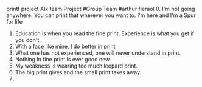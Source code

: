 printf project Alx team Project
#Group Team
#arthur fieraol
0. I'm not going anywhere. You can print that wherever you want to. I'm here and I'm a Spur for life
1. Education is when you read the fine print. Experience is what you get if you don't.
2. With a face like mine, I do better in print
3. What one has not experienced, one will never understand in print.
4. Nothing in fine print is ever good new.
5. My weakness is wearing too much leopard print.
6. The big print gives and the small print takes away.
7. 










